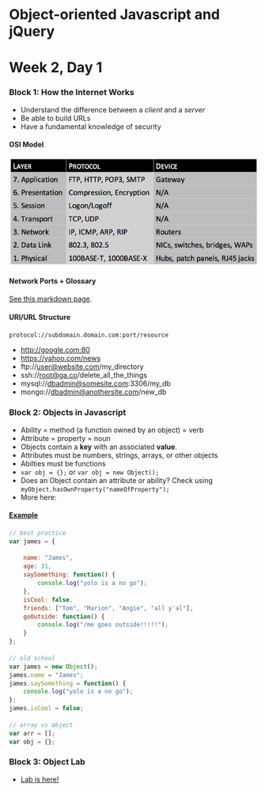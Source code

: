 # Object-oriented Javascript and jQuery

# Week 2, Day 1

### Block 1: How the Internet Works

- Understand the difference between a *client* and a *server*
- Be able to build URLs
- Have a fundamental knowledge of security

#### OSI Model
![osi](osi_7_layers.png)

#### Network Ports + Glossary
<a href="https://github.com/ga-students/WDI_Chi_Darth_Vader/blob/master/02_object_oriented_js_and_jquery/networking_ports_and_glossary.md">See this markdown page</a>.

#### URI/URL Structure
`protocol://subdomain.domain.com:port/resource`

- http://google.com:80
- https://yahoo.com/news
- ftp://user@website.com/my_directory
- ssh://root@ga.co/delete_all_the_things
- mysql://dbadmin@somesite.com:3306/my_db
- mongo://dbadmin@anothersite.com/new_db

### Block 2: Objects in Javascript

- Ability = method (a function owned by an object) = verb
- Attribute = property = noun
- Objects contain a **key** with an associated **value**.
- Attributes must be numbers, strings, arrays, or other objects
- Abilties must be functions
- `var obj = {};` or `var obj = new Object();`
- Does an Object contain an attribute or ability? Check using `myObject.hasOwnProperty("nameOfProperty");`
- More here: <a href="https://github.com/ga-students/WDI_Chi_Darth_Vader/blob/master/02_object_oriented_js_and_jquery/javascript_objects.md">

#### Example

```javascript
// best practice
var james = {

	name: "James",
	age: 31,
	saySomething: function() {
		console.log("yolo is a no go");
	},
	isCool: false,
	friends: ["Tom", "Marion", "Angie", "all y'al"],
	goOutside: function() {
		console.log("/me goes outside!!!!!");
	}
};

// old school
var james = new Object();
james.name = "James";
james.saySomething = function() {
	console.log("yolo is a no go");
};
james.isCool = false;

// array vs object
var arr = [];
var obj = {};
```

### Block 3: Object Lab
- <a href="https://github.com/ga-students/WDI_Chi_Darth_Vader/blob/master/02_object_oriented_js_and_jquery/d01/ASSIGNMENT_FILES/lab/objects_objects_everywhere.md">Lab is here!</a>
